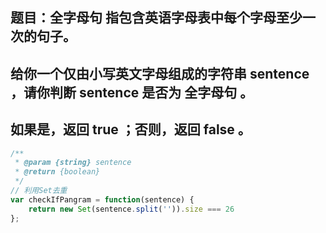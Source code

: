 ## 题目：全字母句 指包含英语字母表中每个字母至少一次的句子。
## 给你一个仅由小写英文字母组成的字符串 sentence ，请你判断 sentence 是否为 全字母句 。
## 如果是，返回 true ；否则，返回 false 。

```js
/**
 * @param {string} sentence
 * @return {boolean}
 */
// 利用Set去重
var checkIfPangram = function(sentence) {
    return new Set(sentence.split('')).size === 26
};
```
